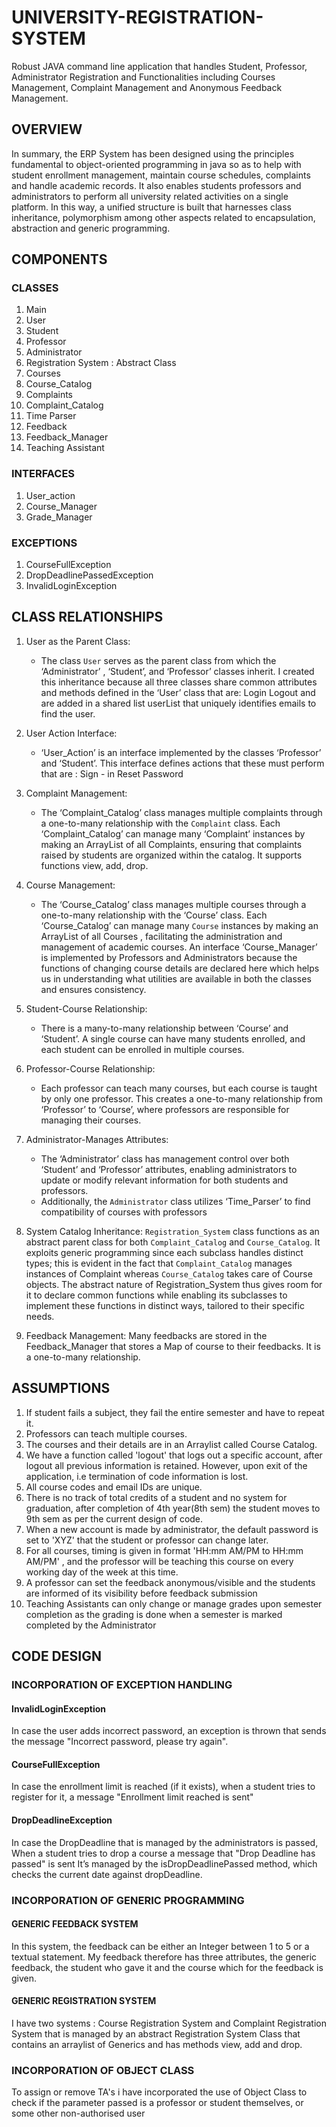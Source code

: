 # UNIVERSITY-REGISTRATION-SYSTEM
Robust JAVA command line application that handles Student, Professor, Administrator Registration and Functionalities including Courses Management, Complaint Management and Anonymous Feedback Management.

## OVERVIEW
In summary, the ERP System has been designed using the principles fundamental to object-oriented programming in java so as to help with student enrollment management, maintain course schedules, complaints and handle academic records. It also enables students professors and administrators to perform all university related activities on a single platform. In this way, a unified structure is built that harnesses class inheritance, polymorphism among other aspects related to encapsulation, abstraction and generic programming.

## COMPONENTS
### CLASSES
1. Main
2. User
3. Student
4. Professor
5. Administrator
6. Registration System : Abstract Class
7. Courses
8. Course_Catalog
9. Complaints
10. Complaint_Catalog
11. Time Parser
12. Feedback
13. Feedback_Manager
14. Teaching Assistant

### INTERFACES
1. User_action
2. Course_Manager
3. Grade_Manager

### EXCEPTIONS
1. CourseFullException
2. DropDeadlinePassedException
3. InvalidLoginException

## CLASS RELATIONSHIPS

1. User as the Parent Class:
   - The class `User` serves as the parent class from which the ‘Administrator’ , ‘Student’, and ‘Professor’ classes inherit. I created this inheritance because all three classes share common attributes and methods defined in the ‘User’ class that are:
     Login
     Logout
     and are added in a shared list userList that uniquely identifies emails to find the user.

2. User Action Interface:
   - ‘User_Action’ is an interface implemented by the classes ‘Professor’ and ‘Student’. This interface defines actions that these must perform that are :
     Sign - in
     Reset Password

3. Complaint Management:
   - The ‘Complaint_Catalog’ class manages multiple complaints through a one-to-many relationship with the `Complaint` class. Each ‘Complaint_Catalog’ can manage many ‘Complaint’ instances by making an ArrayList of all Complaints, ensuring that complaints raised by students are organized within the catalog. It supports functions view, add, drop.

4. Course Management:
   - The ‘Course_Catalog’ class manages multiple courses through a one-to-many relationship with the ‘Course’ class. Each ‘Course_Catalog’ can manage many `Course` instances by making an ArrayList of all Courses , facilitating the administration and management of academic courses. An interface ‘Course_Manager’ is implemented by Professors and Administrators because the functions of changing course details are declared here which helps us in understanding what utilities are available in both the classes and ensures consistency.

5. Student-Course Relationship:
   - There is a many-to-many relationship between ‘Course’ and ‘Student’. A single course can have many students enrolled, and each student can be enrolled in multiple courses.

6. Professor-Course Relationship:
   - Each professor can teach many courses, but each course is taught by only one professor. This creates a one-to-many relationship from ‘Professor’ to ‘Course’, where professors are responsible for managing their courses.

7. Administrator-Manages Attributes:
   - The ‘Administrator’ class has management control over both ‘Student’ and ‘Professor’ attributes, enabling administrators to update or modify relevant information for both students and professors.
   - Additionally, the `Administrator` class utilizes ‘Time_Parser’ to find compatibility of courses with professors

8. System Catalog Inheritance:
   `Registration_System` class functions as an abstract parent class for both `Complaint_Catalog` and `Course_Catalog`. It exploits generic programming since each subclass handles distinct types; this is evident in the fact that `Complaint_Catalog` manages instances of Complaint whereas `Course_Catalog` takes care of Course objects. The abstract nature of Registration_System thus gives room for it to declare common functions while enabling its subclasses to implement these functions in distinct ways, tailored to their specific needs.

9. Feedback Management:
   Many feedbacks are stored in the Feedback_Manager that stores a Map of course to their feedbacks. It is a one-to-many relationship.

## ASSUMPTIONS
1. If student fails a subject, they fail the entire semester and have to repeat it.
2. Professors can teach multiple courses.
3. The courses and their details are in an Arraylist called Course Catalog.
4. We have a function called 'logout' that logs out a specific account, after logout all previous information is retained. However, upon exit of the application, i.e termination of code information is lost.
5. All course codes and email IDs are unique.
6. There is no track of total credits of a student and no system for graduation, after completion of 4th year(8th sem) the student moves to 9th sem as per the current design of code.
7. When a new account is made by administrator, the default password is set to 'XYZ' that the student or professor can change later.
8. For all courses, timing is given in format 'HH:mm AM/PM to HH:mm AM/PM' , and the professor will be teaching this course on every working day of the week at this time.
9. A professor can set the feedback anonymous/visible and the students are informed of its visibility before feedback submission
10. Teaching Assistants can only change or manage grades upon semester completion as the grading is done when a semester is marked completed by the Administrator

## CODE DESIGN
### INCORPORATION OF EXCEPTION HANDLING

#### InvalidLoginException
In case the user adds incorrect password, an exception is thrown that sends the message "Incorrect password, please try again".

#### CourseFullException
In case the enrollment limit is reached (if it exists), when a student tries to register for it, a message "Enrollment limit reached is sent"

#### DropDeadlineException
In case the DropDeadline that is managed by the administrators is passed, When a student tries to drop a course a message that "Drop Deadline has passed" is sent
It’s managed by the isDropDeadlinePassed method, which checks the current date against dropDeadline.

### INCORPORATION OF GENERIC PROGRAMMING

#### GENERIC FEEDBACK SYSTEM
In this system, the feedback can be either an Integer between 1 to 5 or a textual statement. My feedback therefore has three attributes, the generic feedback, the student who gave it and the course which for the feedback is given.

#### GENERIC REGISTRATION SYSTEM
I have two systems : Course Registration System and Complaint Registration System that is managed by an abstract Registration System Class that contains an arraylist of Generics and has methods view, add and drop.

### INCORPORATION OF OBJECT CLASS
To assign or remove TA's i have incorporated the use of Object Class to check if the parameter passed is a professor or student themselves, or some other non-authorised user
